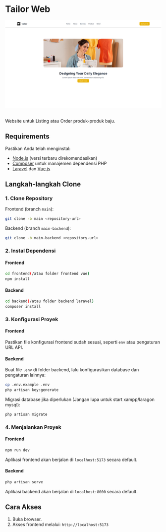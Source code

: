 # Tailor Web


![Tailor Webpage](https://github.com/reddishowo/tailor-web/blob/main/website-page)


## 

Website untuk Listing atau Order produk-produk baju. 

## Requirements

Pastikan Anda telah menginstal:
- [Node.js](https://nodejs.org/) (versi terbaru direkomendasikan)
- [Composer](https://getcomposer.org/) untuk manajemen dependensi PHP
- [Laravel](https://laravel.com/) dan [Vue.js](https://vuejs.org/)

## Langkah-langkah Clone

### 1. Clone Repository

Frontend (branch `main`):
```bash
git clone -b main <repository-url>
```

Backend (branch `main-backend`):
```bash
git clone -b main-backend <repository-url>
```

### 2. Instal Dependensi

#### Frontend
```bash
cd frontend(/atau folder frontend vue)
npm install
```

#### Backend
```bash
cd backend(/atau folder backend laravel)
composer install
```

### 3. Konfigurasi Proyek

#### Frontend
Pastikan file konfigurasi frontend sudah sesuai, seperti `env` atau pengaturan URL API.

#### Backend
Buat file `.env` di folder backend, lalu konfigurasikan database dan pengaturan lainnya:
```bash
cp .env.example .env
php artisan key:generate
```

Migrasi database jika diperlukan (Jangan lupa untuk start xampp/laragon mysql):
```bash
php artisan migrate
```

### 4. Menjalankan Proyek

#### Frontend
```bash
npm run dev
```
Aplikasi frontend akan berjalan di `localhost:5173` secara default.

#### Backend
```bash
php artisan serve
```
Aplikasi backend akan berjalan di `localhost:8000` secara default.

## Cara Akses

1. Buka browser.
2. Akses frontend melalui: `http://localhost:5173`

